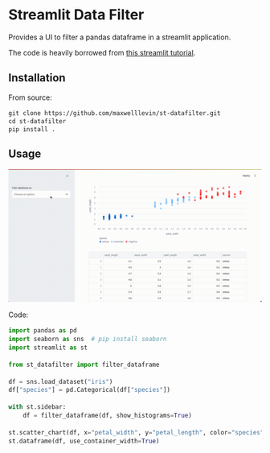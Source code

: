 # Streamlit Data Filter

Provides a UI to filter a pandas dataframe in a streamlit application.

The code is heavily borrowed from [this streamlit tutorial](https://blog.streamlit.io/auto-generate-a-dataframe-filtering-ui-in-streamlit-with-filter_dataframe/).

## Installation

<!-- ```shell
pip install st-datafilter
``` -->

From source:

```shell
git clone https://github.com/maxwelllevin/st-datafilter.git
cd st-datafilter
pip install .
```

## Usage

![example app](examples/example.gif)

Code:

```python
import pandas as pd
import seaborn as sns  # pip install seaborn
import streamlit as st

from st_datafilter import filter_dataframe

df = sns.load_dataset("iris")
df["species"] = pd.Categorical(df["species"])

with st.sidebar:
    df = filter_dataframe(df, show_histograms=True)

st.scatter_chart(df, x="petal_width", y="petal_length", color="species")
st.dataframe(df, use_container_width=True)
```
